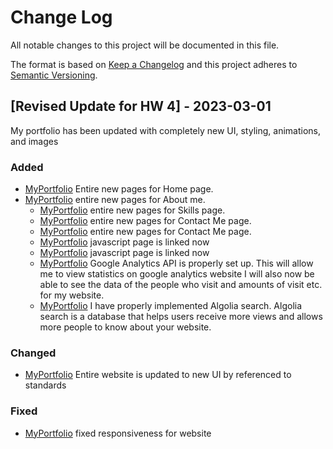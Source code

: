 # Change Log
All notable changes to this project will be documented in this file.
 
The format is based on [Keep a Changelog](http://keepachangelog.com/)
and this project adheres to [Semantic Versioning](http://semver.org/).
 
## [Revised Update for HW 4] - 2023-03-01
 
My portfolio has been updated with completely new UI, styling, animations, and images
 
### Added
- [MyPortfolio](https://tangerine-biscuit-b087bc.netlify.app/#)
  Entire new pages for Home page.
- [MyPortfolio](https://tangerine-biscuit-b087bc.netlify.app/#)
  entire new pages for About me.
  - [MyPortfolio](https://tangerine-biscuit-b087bc.netlify.app/#)
  entire new pages for Skills page.
   - [MyPortfolio](https://tangerine-biscuit-b087bc.netlify.app/#)
  entire new pages for Contact Me page.
   - [MyPortfolio](https://tangerine-biscuit-b087bc.netlify.app/#)
  entire new pages for Contact Me page.
  - [MyPortfolio](https://tangerine-biscuit-b087bc.netlify.app/#)
  javascript page is linked now 
   - [MyPortfolio](https://tangerine-biscuit-b087bc.netlify.app/#)
  javascript page is linked now 
  - [MyPortfolio](https://tangerine-biscuit-b087bc.netlify.app/#)
  Google Analytics API is properly set up. This will allow me to view statistics on google analytics website
  I will also now be able to see the data of the people who visit and amounts of visit etc. for my website.
  - [MyPortfolio](https://tangerine-biscuit-b087bc.netlify.app/#)
  I have properly implemented Algolia search. Algolia search is a database that helps users receive more views and 
  allows more people to know about your website.
 
### Changed
 - [MyPortfolio](https://tangerine-biscuit-b087bc.netlify.app/#)
  Entire website is updated to new UI by referenced to standards

### Fixed
 - [MyPortfolio](https://tangerine-biscuit-b087bc.netlify.app/#)
  fixed responsiveness for website
 

